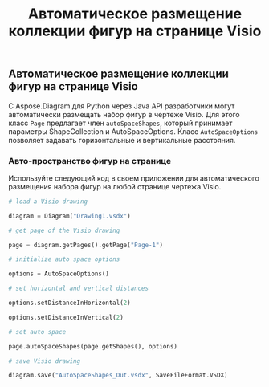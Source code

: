 ﻿---
title: Автоматическое размещение коллекции фигур на странице Visio
type: docs
weight: 30
url: /ru/python-java/auto-space-a-collection-of-shapes-in-the-visio-page/
---
## **Автоматическое размещение коллекции фигур на странице Visio**
С Aspose.Diagram для Python через Java API разработчики могут автоматически размещать набор фигур в чертеже Visio. Для этого класс `Page` предлагает член `autoSpaceShapes`, который принимает параметры ShapeCollection и AutoSpaceOptions. Класс `AutoSpaceOptions` позволяет задавать горизонтальные и вертикальные расстояния.

### **Авто-пространство фигур на странице**
Используйте следующий код в своем приложении для автоматического размещения набора фигур на любой странице чертежа Visio.

``` python
# load a Visio drawing

diagram = Diagram("Drawing1.vsdx")

# get page of the Visio drawing

page = diagram.getPages().getPage("Page-1")

# initialize auto space options

options = AutoSpaceOptions()

# set horizontal and vertical distances

options.setDistanceInHorizontal(2)

options.setDistanceInVertical(2)

# set auto space 

page.autoSpaceShapes(page.getShapes(), options)

# save Visio drawing

diagram.save("AutoSpaceShapes_Out.vsdx", SaveFileFormat.VSDX)

```
